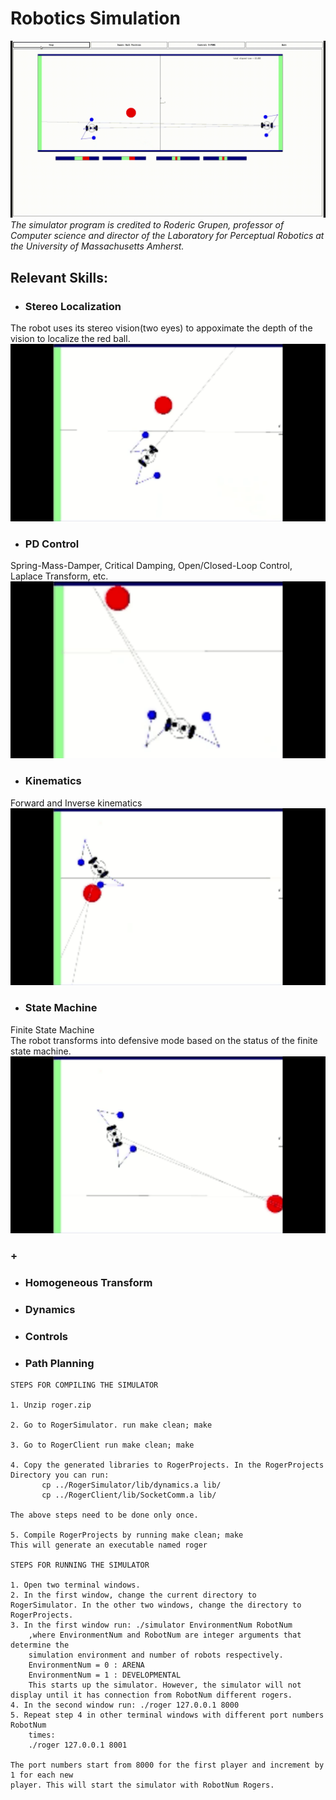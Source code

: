 # Robotics Simulation
![](demo/Roger001.gif)
*The simulator program is credited to Roderic Grupen, professor of Computer science and director of the Laboratory for Perceptual Robotics at the University of Massachusetts Amherst.*


## Relevant Skills:

- ### Stereo Localization
The robot uses its stereo vision(two eyes) to appoximate the depth of the vision to localize the red ball.\
![](demo/roger-stereoVision.gif)


- ### PD Control
Spring-Mass-Damper, Critical Damping, Open/Closed-Loop Control, Laplace Transform, etc.\
![](demo/roger-PDcontrol.gif)


- ### Kinematics
Forward and Inverse kinematics\
![](demo/roger-kinematics.gif)


- ### State Machine
Finite State Machine\
The robot transforms into defensive mode based on the status of the finite state machine.\
![](demo/roger-statemachine.gif)

### +
- ### Homogeneous Transform
- ### Dynamics
- ### Controls
- ### Path Planning



```
STEPS FOR COMPILING THE SIMULATOR

1. Unzip roger.zip

2. Go to RogerSimulator. run make clean; make

3. Go to RogerClient run make clean; make

4. Copy the generated libraries to RogerProjects. In the RogerProjects Directory you can run:
       cp ../RogerSimulator/lib/dynamics.a lib/
       cp ../RogerClient/lib/SocketComm.a lib/

The above steps need to be done only once.

5. Compile RogerProjects by running make clean; make
This will generate an executable named roger

STEPS FOR RUNNING THE SIMULATOR

1. Open two terminal windows.
2. In the first window, change the current directory to RogerSimulator. In the other two windows, change the directory to RogerProjects.
3. In the first window run: ./simulator EnvironmentNum RobotNum
	,where EnvironmentNum and RobotNum are integer arguments that determine the 
	simulation environment and number of robots respectively.
	EnvironmentNum = 0 : ARENA
	EnvironmentNum = 1 : DEVELOPMENTAL
    This starts up the simulator. However, the simulator will not display until it has connection from RobotNum different rogers.
4. In the second window run: ./roger 127.0.0.1 8000
5. Repeat step 4 in other terminal windows with different port numbers RobotNum 
	times: 
	./roger 127.0.0.1 8001

The port numbers start from 8000 for the first player and increment by 1 for each new
player. This will start the simulator with RobotNum Rogers.
```
